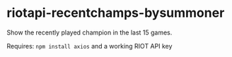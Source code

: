 # riotapi-recentchamps-bysummoner
Show the recently played champion in the last 15 games.

Requires: `npm install axios` and a working RIOT API key
